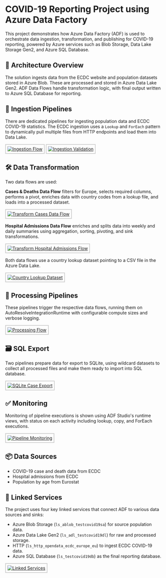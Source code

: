 # COVID-19 Reporting Project using Azure Data Factory

This project demonstrates how Azure Data Factory (ADF) is used to orchestrate data ingestion, transformation, and publishing for COVID-19 reporting, powered by Azure services such as Blob Storage, Data Lake Storage Gen2, and Azure SQL Database.

## 🧩 Architecture Overview

The solution ingests data from the ECDC website and population datasets stored in Azure Blob. These are processed and stored in Azure Data Lake Gen2. ADF Data Flows handle transformation logic, with final output written to Azure SQL Database for reporting.

## 🚀 Ingestion Pipelines

There are dedicated pipelines for ingesting population data and ECDC COVID-19 statistics. The ECDC ingestion uses a `Lookup` and `ForEach` pattern to dynamically pull multiple files from HTTP endpoints and load them into Data Lake.

<div style="border: 2px solid #ccc; padding: 5px; display: inline-block;">
  <a href="/images/Covid19ReportingADF/Screenshot%20(89).png?raw=true">
    <img src="/images/Covid19ReportingADF/Screenshot%20(89).png?raw=true" alt="Ingestion Flow" />
  </a>
</div>


<div style="border: 2px solid #ccc; padding: 5px; display: inline-block;">
  <a href="/images/Covid19ReportingADF/Screenshot%20(90).png?raw=true">
    <img src="/images/Covid19ReportingADF/Screenshot%20(90).png?raw=true" alt="Ingestion Validation" />
  </a>
</div>

## 🛠 Data Transformation

Two data flows are used:

**Cases & Deaths Data Flow** filters for Europe, selects required columns, performs a pivot, enriches data with country codes from a lookup file, and loads into a processed dataset.

<div style="border: 2px solid #ccc; padding: 5px; display: inline-block;">
  <a href="/images/Covid19ReportingADF/Screenshot%20(85).png?raw=true">
    <img src="/images/Covid19ReportingADF/Screenshot%20(85).png?raw=true" alt="Transform Cases Data Flow" />
  </a>
</div>

**Hospital Admissions Data Flow** enriches and splits data into weekly and daily summaries using aggregation, sorting, pivoting, and sink transformations.

<div style="border: 2px solid #ccc; padding: 5px; display: inline-block;">
  <a href="/images/Covid19ReportingADF/Screenshot%20(86).png?raw=true">
    <img src="/images/Covid19ReportingADF/Screenshot%20(86).png?raw=true" alt="Transform Hospital Admissions Flow" />
  </a>
</div>

Both data flows use a country lookup dataset pointing to a CSV file in the Azure Data Lake.

<div style="border: 2px solid #ccc; padding: 5px; display: inline-block;">
  <a href="/images/Covid19ReportingADF/Screenshot%20(87).png?raw=true">
    <img src="/images/Covid19ReportingADF/Screenshot%20(87).png?raw=true" alt="Country Lookup Dataset" />
  </a>
</div>

## 🧪 Processing Pipelines

These pipelines trigger the respective data flows, running them on AutoResolveIntegrationRuntime with configurable compute sizes and verbose logging.

<div style="border: 2px solid #ccc; padding: 5px; display: inline-block;">
  <a href="/images/Covid19ReportingADF/Screenshot%20(91).png?raw=true">
    <img src="/images/Covid19ReportingADF/Screenshot%20(91).png?raw=true" alt="Processing Flow" />
  </a>
</div>

## 🗃 SQL Export

Two pipelines prepare data for export to SQLite, using wildcard datasets to collect all processed files and make them ready to import into SQL database.

<div style="border: 2px solid #ccc; padding: 5px; display: inline-block;">
  <a href="/images/Covid19ReportingADF/Screenshot%20(93).png?raw=true">
    <img src="/images/Covid19ReportingADF/Screenshot%20(93).png?raw=true" alt="SQLite Case Export" />
  </a>
</div>

## ✅ Monitoring

Monitoring of pipeline executions is shown using ADF Studio's runtime views, with status on each activity including lookup, copy, and ForEach executions.

<div style="border: 2px solid #ccc; padding: 5px; display: inline-block;">
  <a href="/images/Covid19ReportingADF/Screenshot%20(94).png?raw=true">
    <img src="/images/Covid19ReportingADF/Screenshot%20(94).png?raw=true" alt="Pipeline Monitoring" />
  </a>
</div>

## 📦 Data Sources

- COVID-19 case and death data from ECDC  
- Hospital admissions from ECDC  
- Population by age from Eurostat

## 🔌 Linked Services

The project uses four key linked services that connect ADF to various data sources and sinks:

- Azure Blob Storage (`ls_ablob_testcovid19sa`) for source population data.  
- Azure Data Lake Gen2 (`ls_adl_testcovid19dl`) for raw and processed storage.  
- HTTP (`ls_http_opendata_ecdc_europe_eu`) to ingest ECDC COVID-19 data.  
- Azure SQL Database (`ls_testcovid19db`) as the final reporting database.

<div style="border: 2px solid #ccc; padding: 5px; display: inline-block;">
  <a href="/images/Covid19ReportingADF/Screenshot%20(95).png?raw=true">
    <img src="/images/Covid19ReportingADF/Screenshot%20(95).png?raw=true" alt="Linked Services" />
  </a>
</div>
